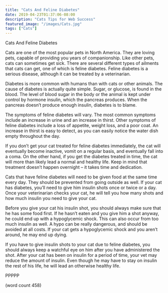```yaml
---
title: "Cats And Feline Diabetes"
date: 2019-04-23T01:37:06-08:00
description: "Cats Tips for Web Success"
featured_image: "/images/Cats.jpg"
tags: ["Cats"]
---
```


Cats And Feline Diabetes

Cats are one of the most popular pets in North America.  They are loving pets, capable of providing you years of companionship.  Like other pets, cats can sometimes get sick.  There are several different types of ailments that cats can get, one of which is feline diabetes.  Feline diabetes is a serious disease, although it can be treated by a veterinarian.

Diabetes is more common with humans than with cats or other animals. The cause of diabetes is actually quite simple.  Sugar, or glucose, is found in the blood.  The level of blood sugar in the body or the animal is kept under control by hormone insulin, which the pancreas produces.  When the pancreas doesn’t produce enough insulin, diabetes is to blame.

The symptoms of feline diabetes will vary.  The most common symptoms include an increase in urine and an increase in thirst.  Other symptoms of feline diabetes include a loss of appetite, weight loss, and a poor coat.  An increase in thirst is easy to detect, as you can easily notice the water dish empty throughout the day.

If you don’t get your cat treated for feline diabetes immediately, the cat will eventually become inactive, vomit on a regular basis, and eventually fall into a coma.  On the other hand, if you get the diabetes treated in time, the cat will more than likely lead a normal and healthy life.  Keep in mind that treatment doesn’t happen overnight – it takes time and dedication.

Cats that have feline diabetes will need to be given food at the same time every day. They should be prevented from going outside as well.  If your cat has diabetes, you’ll need to give him insulin shots once or twice or a day.  Once your veterinarian checks your cat, he will tell you how many shots and how much insulin you need to give your cat.  

Before you give your cat his insulin shot, you should always make sure that he has some food first.  If he hasn’t eaten and you give him a shot anyway, he could end up with a hypoglycemic shock.  This can also occur from too much insulin as well.  A hypo can be really dangerous, and should be avoided at all costs.  If your cat gets a hypoglycemic shock and you aren’t around, he may end up dying.  

If you have to give insulin shots to your cat due to feline diabetes, you should always keep a watchful eye on him after you have administered the shot.  After your cat has been on insulin for a period of time, your vet may reduce the amount of insulin.  Even though he may have to stay on insulin the rest of his life, he will lead an otherwise healthy life.  

PPPPP

(word count 458)
